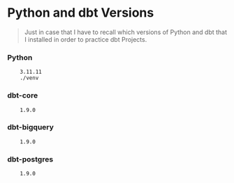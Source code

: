 # Python and dbt Versions

> Just in case that I have to recall which versions of Python and dbt that I installed in order to practice dbt Projects.

### Python
```plain
    3.11.11
    ./venv
```

### dbt-core
```plain
    1.9.0
```

### dbt-bigquery
```plain
    1.9.0
```

### dbt-postgres
```plain
    1.9.0
```